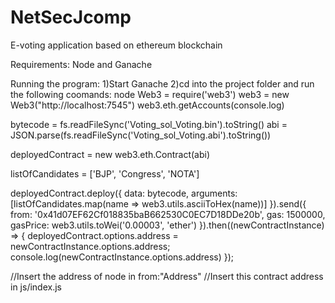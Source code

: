 # NetSecJcomp
E-voting application based on ethereum blockchain

Requirements: 
Node and Ganache

Running the program: 
1)Start Ganache
2)cd into the project folder and run the following coomands:
  node
  Web3 = require('web3')
  web3 = new Web3("http://localhost:7545")
  web3.eth.getAccounts(console.log)

  bytecode = fs.readFileSync('Voting_sol_Voting.bin').toString()
  abi = JSON.parse(fs.readFileSync('Voting_sol_Voting.abi').toString())

  deployedContract = new web3.eth.Contract(abi)

  listOfCandidates = ['BJP', 'Congress', 'NOTA']

  deployedContract.deploy({ data: bytecode, arguments: [listOfCandidates.map(name => web3.utils.asciiToHex(name))] }).send({ from: '0x41d07EF62Cf018835baB662530C0EC7D18DDe20b', gas: 1500000, gasPrice: web3.utils.toWei('0.00003', 'ether') }).then((newContractInstance) => { deployedContract.options.address = newContractInstance.options.address; console.log(newContractInstance.options.address) });

  //Insert the address of node in from:"Address"
  //Insert this contract address in js/index.js




